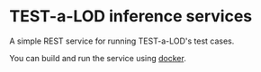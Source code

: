 # TEST-a-LOD inference services

A simple REST service for running TEST-a-LOD's test cases.

You can build and run the service using [docker](docker).